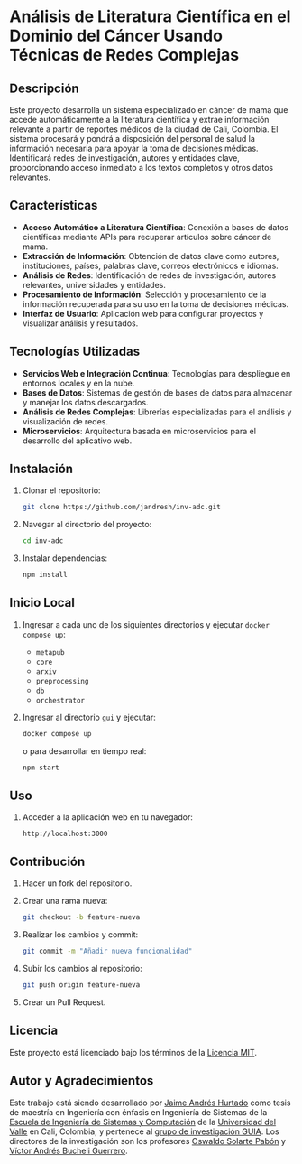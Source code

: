 # Análisis de Literatura Científica en el Dominio del Cáncer Usando Técnicas de Redes Complejas

## Descripción
Este proyecto desarrolla un sistema especializado en cáncer de mama que accede automáticamente a la literatura científica y extrae información relevante a partir de reportes médicos de la ciudad de Cali, Colombia. El sistema procesará y pondrá a disposición del personal de salud la información necesaria para apoyar la toma de decisiones médicas. Identificará redes de investigación, autores y entidades clave, proporcionando acceso inmediato a los textos completos y otros datos relevantes.

## Características
- **Acceso Automático a Literatura Científica**: Conexión a bases de datos científicas mediante APIs para recuperar artículos sobre cáncer de mama.
- **Extracción de Información**: Obtención de datos clave como autores, instituciones, países, palabras clave, correos electrónicos e idiomas.
- **Análisis de Redes**: Identificación de redes de investigación, autores relevantes, universidades y entidades.
- **Procesamiento de Información**: Selección y procesamiento de la información recuperada para su uso en la toma de decisiones médicas.
- **Interfaz de Usuario**: Aplicación web para configurar proyectos y visualizar análisis y resultados.

## Tecnologías Utilizadas
- **Servicios Web e Integración Continua**: Tecnologías para despliegue en entornos locales y en la nube.
- **Bases de Datos**: Sistemas de gestión de bases de datos para almacenar y manejar los datos descargados.
- **Análisis de Redes Complejas**: Librerías especializadas para el análisis y visualización de redes.
- **Microservicios**: Arquitectura basada en microservicios para el desarrollo del aplicativo web.

## Instalación
1. Clonar el repositorio:
    ```bash
    git clone https://github.com/jandresh/inv-adc.git
    ```

2. Navegar al directorio del proyecto:
    ```bash
    cd inv-adc
    ```

3. Instalar dependencias:
    ```bash
    npm install
    ```

## Inicio Local
1. Ingresar a cada uno de los siguientes directorios y ejecutar `docker compose up`:
    - `metapub`
    - `core`
    - `arxiv`
    - `preprocessing`
    - `db`
    - `orchestrator`

2. Ingresar al directorio `gui` y ejecutar:
    ```bash
    docker compose up
    ```

    o para desarrollar en tiempo real:
    ```bash
    npm start
    ```


## Uso
1. Acceder a la aplicación web en tu navegador:
    ```plaintext
    http://localhost:3000
    ```


## Contribución
1. Hacer un fork del repositorio.
2. Crear una rama nueva:
    ```bash
    git checkout -b feature-nueva
    ```

3. Realizar los cambios y commit:
    ```bash
    git commit -m "Añadir nueva funcionalidad"
    ```

4. Subir los cambios al repositorio:
    ```bash
    git push origin feature-nueva
    ```

5. Crear un Pull Request.

## Licencia
Este proyecto está licenciado bajo los términos de la [Licencia MIT](LICENSE).

## Autor y Agradecimientos
Este trabajo está siendo desarrollado por [Jaime Andrés Hurtado](mailto:jaime.hurtado@correounivalle.edu.co) como tesis de maestría en Ingeniería con énfasis en Ingeniería de Sistemas de la [Escuela de Ingeniería de Sistemas y Computación](https://eisc.univalle.edu.co/) de la [Universidad del Valle](https://univalle.edu.co/) en Cali, Colombia, y pertenece al [grupo de investigación GUIA](https://eisc.univalle.edu.co/index.php/grupos-investigacion/guia). Los directores de la investigación son los profesores [Oswaldo Solarte Pabón](mailto:oswaldo.solarte@correounivalle.edu.co) y [Víctor Andrés Bucheli Guerrero](mailto:victor.bucheli@correounivalle.edu.co).